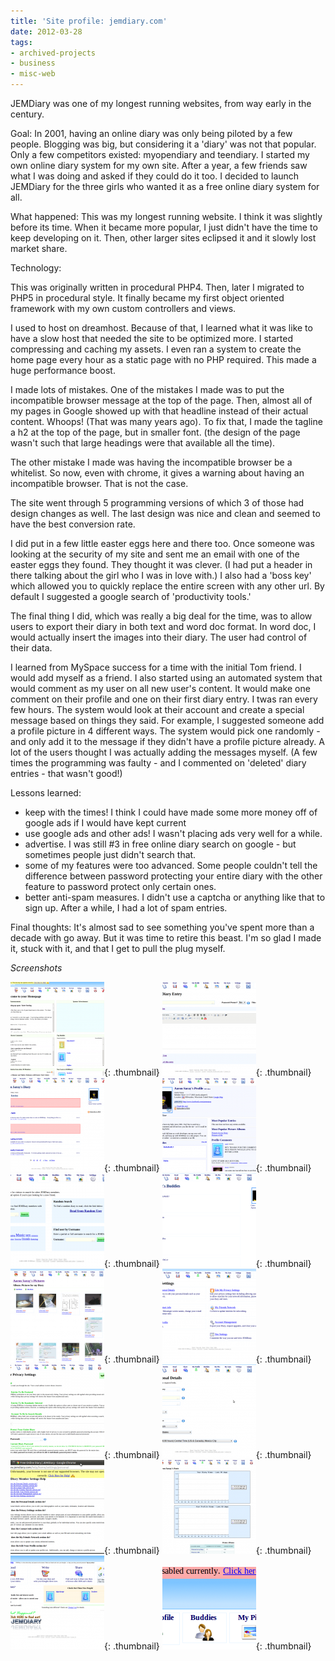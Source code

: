 ```yaml
---
title: 'Site profile: jemdiary.com'
date: 2012-03-28
tags:
- archived-projects
- business
- misc-web
---
```

JEMDiary was one of my longest running websites, from way early in the century.

<!--more-->

Goal: In 2001, having an online diary was only being piloted by a few people.  Blogging was big, but considering it a 'diary' was not that popular.  Only a few competitors existed: myopendiary and teendiary.  I started my own online diary system for my own site.  After a year, a few friends saw what I was doing and asked if they could do it too.  I decided to launch JEMDiary for the three girls who wanted it as a free online diary system for all.  

What happened: This was my longest running website.  I think it was slightly before its time.  When it became more popular, I just didn't have the time to keep developing on it.  Then, other larger sites eclipsed it and it slowly lost market share.

Technology:

This was originally written in procedural PHP4.  Then, later I migrated to PHP5 in procedural style.  It finally became my first object oriented framework with my own custom controllers and views.  

I used to host on dreamhost.  Because of that, I learned what it was like to have a slow host that needed the site to be optimized more.  I started compressing and caching my assets.  I even ran a system to create the home page every hour as a static page with no PHP required.  This made a huge performance boost.

I made lots of mistakes.  One of the mistakes I made was to put the incompatible browser message at the top of the page.  Then, almost all of my pages in Google showed up with that headline instead of their actual content.  Whoops!  (That was many years ago).  To fix that, I made the tagline a h2 at the top of the page, but in smaller font.  (the design of the page wasn't such that large headings were that available all the time).

The other mistake I made was having the incompatible browser be a whitelist.  So now, even with chrome, it gives a warning about having an incompatible browser.  That is not the case.

The site went through 5 programming versions of which 3 of those had design changes as well.  The last design was nice and clean and seemed to have the best conversion rate.

I did put in a few little easter eggs here and there too.  Once someone was looking at the security of my site and sent me an email with one of the easter eggs they found.  They thought it was clever. (I had put a header in there talking about the girl who I was in love with.)  I also had a 'boss key' which allowed you to quickly replace the entire screen with any other url.  By default I suggested a google search of 'productivity tools.'

The final thing I did, which was really a big deal for the time, was to allow users to export their diary in both text and word doc format.  In word doc, I would actually insert the images into their diary.  The user had control of their data.

I learned from MySpace success for a time with the initial Tom friend.  I would add myself as a friend.  I also started using an automated system that would comment as my user on all new user's content. It would make one comment on their profile and one on their first diary entry. I twas ran every few hours.  The system would look at their account and create a special message based on things they said.  For example, I suggested someone add a profile picture in 4 different ways. The system would pick one randomly - and only add it to the message if they didn't have a profile picture already.  A lot of the users thought I was actually adding the messages myself.  (A few times the programming was faulty - and I commented on 'deleted' diary entries - that wasn't good!)

Lessons learned:

- keep with the times!  I think I could have made some more money off of google ads if I would have kept current
- use google ads and other ads! I wasn't placing ads very well for a while.
- advertise.  I was still #3 in free online diary search on google - but sometimes people just didn't search that.
- some of my features were too advanced.  Some people couldn't tell the difference between password protecting your entire diary with the other feature to password protect only certain ones.
- better anti-spam measures.  I didn't use a captcha or anything like that to sign up.  After a while, I had a lot of spam entries.

Final thoughts:
It's almost sad to see something you've spent more than a decade with go away.  But it was time to retire this beast.  I'm so glad I made it, stuck with it, and that I get to pull the plug myself.

_Screenshots_

[![](/uploads/2012/Screenshot-at-2012-03-14-162645-150x150.png)](/uploads/2012/Screenshot-at-2012-03-14-162645.png){: .thumbnail}
[![](/uploads/2012/Screenshot-at-2012-03-14-162725-150x150.png)](/uploads/2012/Screenshot-at-2012-03-14-162725.png){: .thumbnail}
[![](/uploads/2012/Screenshot-at-2012-03-14-162737-150x150.png)](/uploads/2012/Screenshot-at-2012-03-14-162737.png){: .thumbnail}
[![](/uploads/2012/Screenshot-at-2012-03-14-162758-150x150.png)](/uploads/2012/Screenshot-at-2012-03-14-162758.png){: .thumbnail}
[![](/uploads/2012/Screenshot-at-2012-03-14-162812-150x150.png)](/uploads/2012/Screenshot-at-2012-03-14-162812.png){: .thumbnail}
[![](/uploads/2012/Screenshot-at-2012-03-14-162819-150x150.png)](/uploads/2012/Screenshot-at-2012-03-14-162819.png){: .thumbnail}
[![](/uploads/2012/Screenshot-at-2012-03-14-162836-150x150.png)](/uploads/2012/Screenshot-at-2012-03-14-162836.png){: .thumbnail}
[![](/uploads/2012/Screenshot-at-2012-03-14-162846-150x150.png)](/uploads/2012/Screenshot-at-2012-03-14-162846.png){: .thumbnail}
[![](/uploads/2012/Screenshot-at-2012-03-14-162854-150x150.png)](/uploads/2012/Screenshot-at-2012-03-14-162854.png){: .thumbnail}
[![](/uploads/2012/Screenshot-at-2012-03-14-162906-150x150.png)](/uploads/2012/Screenshot-at-2012-03-14-162906.png){: .thumbnail}
[![](/uploads/2012/Screenshot-at-2012-03-14-162917-150x150.png)](/uploads/2012/Screenshot-at-2012-03-14-162917.png){: .thumbnail}
[![](/uploads/2012/Screenshot-at-2012-03-14-163004-150x150.png)](/uploads/2012/Screenshot-at-2012-03-14-163004.png){: .thumbnail}
[![](/uploads/2012/Screenshot-at-2012-03-14-164457-150x150.png)](/uploads/2012/Screenshot-at-2012-03-14-164457.png){: .thumbnail}
[![](/uploads/2012/Screenshot-at-2012-03-18-114756-150x132.png)](/uploads/2012/Screenshot-at-2012-03-18-114756.png){: .thumbnail}
